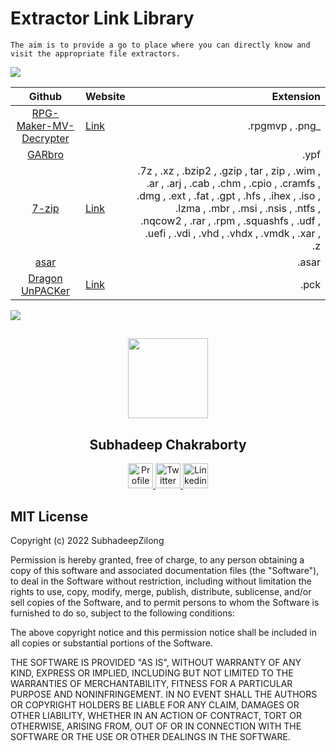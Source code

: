 # Extractor Link Library

```
The aim is to provide a go to place where you can directly know and visit the appropriate file extractors.
```

<img src="https://user-images.githubusercontent.com/73097560/115834477-dbab4500-a447-11eb-908a-139a6edaec5c.gif"></a>

| Github | Website | Extension |
| :--: | :-- | --: |
| [RPG-Maker-MV-Decrypter](https://github.com/Petschko/RPG-Maker-MV-Decrypter) | [Link](https://petschko.org/tools/mv_decrypter/) | .rpgmvp , .png_ |
| [GARbro](https://github.com/morkt/GARbro) |  | .ypf |
| [7-zip]() | [Link](https://www.7-zip.org/) | .7z , .xz , .bzip2 , .gzip , tar , zip , .wim , .ar , .arj , .cab , .chm , .cpio , .cramfs , .dmg , .ext , .fat , .gpt , .hfs , .ihex , .iso , .lzma , .mbr , .msi , .nsis , .ntfs , .nqcow2 , .rar , .rpm , .squashfs , .udf , .uefi , .vdi , .vhd , .vhdx , .vmdk , .xar , .z |
| [asar](https://github.com/electron/asar) |  | .asar |
| [Dragon UnPACKer](https://github.com/elbereth/DragonUnPACKer) | [Link](https://www.elberethzone.net/dragon-unpacker.html/) | .pck |





<img src="https://user-images.githubusercontent.com/73097560/115834477-dbab4500-a447-11eb-908a-139a6edaec5c.gif"></a>


##

<p align="center">
  <img src="https://avatars.githubusercontent.com/u/63146468?s=400&u=da361f278311415252978ee270b1d14e3e508c79&v=4" height="128">
  <h2 align="center">Subhadeep Chakraborty</h2>
  <p align="center">
    <a href="https://github.com/SubhadeepZilong">
    	<img src="https://github.com/SubhadeepZilong/Small-Projects/blob/main/Assets/Github_icon.png" alt="Profile" width="40" height="40"/>
    </a>
    <a href="https://twitter.com/subhadeepzilong">
    	<img src="https://github.com/SubhadeepZilong/Small-Projects/blob/main/Assets/twitter_icon.png" alt="Twitter" width="40" height="40"/>
    </a>
    <a href="https://www.linkedin.com/in/subhadeep-chakraborty-b341a8191/">
    	<img src="https://github.com/SubhadeepZilong/Small-Projects/blob/main/Assets/Linkedin_icon.png" alt="Linkedin" width="40" height="40"/>
    </a>
  </p>
</p>


## MIT License

Copyright (c) 2022 SubhadeepZilong

Permission is hereby granted, free of charge, to any person obtaining a copy
of this software and associated documentation files (the "Software"), to deal
in the Software without restriction, including without limitation the rights
to use, copy, modify, merge, publish, distribute, sublicense, and/or sell
copies of the Software, and to permit persons to whom the Software is
furnished to do so, subject to the following conditions:

The above copyright notice and this permission notice shall be included in all
copies or substantial portions of the Software.

THE SOFTWARE IS PROVIDED "AS IS", WITHOUT WARRANTY OF ANY KIND, EXPRESS OR
IMPLIED, INCLUDING BUT NOT LIMITED TO THE WARRANTIES OF MERCHANTABILITY,
FITNESS FOR A PARTICULAR PURPOSE AND NONINFRINGEMENT. IN NO EVENT SHALL THE
AUTHORS OR COPYRIGHT HOLDERS BE LIABLE FOR ANY CLAIM, DAMAGES OR OTHER
LIABILITY, WHETHER IN AN ACTION OF CONTRACT, TORT OR OTHERWISE, ARISING FROM,
OUT OF OR IN CONNECTION WITH THE SOFTWARE OR THE USE OR OTHER DEALINGS IN THE
SOFTWARE.
